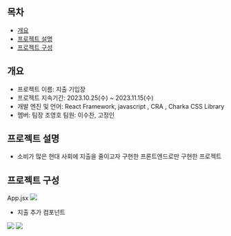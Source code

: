 
## 목차
- [개요](#개요)
- [프로젝트 설명](#프로젝트설명)
- [프로젝트 구성](#프로젝트구성)

## 개요
- 프로젝트 이름: 지출 기입장
- 프로젝트 지속기간: 2023.10.25(수) ~ 2023.11.15(수)
- 개발 엔진 및 언어: React Framework, javascript , CRA , Charka CSS Library
- 멤버: 팀장 조영호 팀원: 이수찬, 고정인 

## 프로젝트 설명
- 소비가 많은 현대 사회에 지출을 줄이고자 구현한 프론트엔드로만 구현한 프로젝트

## 프로젝트 구성
<summary>
  App.jsx
<img src="https://github.com/frontend-study-project/ExpenseTracker/assets/91147281/e7b47109-f659-4cc6-94e7-afc962120780"/>
</summary> 

  
- 지출 추가 컴포넌트
<img src="https://github.com/frontend-study-project/ExpenseTracker/assets/91147281/643036f0-6cd9-4e80-a907-8aa763735a7c"/>
<img src="https://github.com/frontend-study-project/ExpenseTracker/assets/91147281/0daaf152-6d21-4341-928b-9f5848a51ed7"/>


